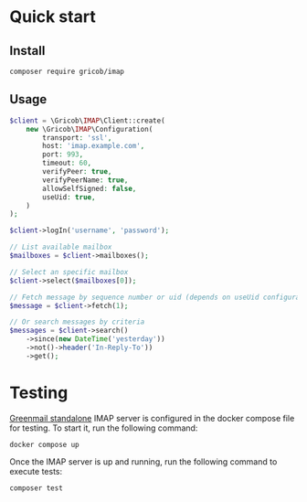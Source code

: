 # Quick start

## Install
```shell
composer require gricob/imap
```

## Usage

```php
$client = \Gricob\IMAP\Client::create(
    new \Gricob\IMAP\Configuration(
        transport: 'ssl',
        host: 'imap.example.com',
        port: 993,
        timeout: 60,
        verifyPeer: true,
        verifyPeerName: true,
        allowSelfSigned: false,
        useUid: true,
    )
);

$client->logIn('username', 'password');

// List available mailbox
$mailboxes = $client->mailboxes();

// Select an specific mailbox
$client->select($mailboxes[0]);

// Fetch message by sequence number or uid (depends on useUid configuration)
$message = $client->fetch(1);

// Or search messages by criteria
$messages = $client->search()
    ->since(new DateTime('yesterday'))
    ->not()->header('In-Reply-To'))
    ->get();

```

# Testing

[Greenmail standalone](https://greenmail-mail-test.github.io/greenmail/#deploy_docker_standalone) IMAP server is configured in the docker compose file for testing. To start it, run the following command:

```shell
docker compose up
```

Once the IMAP server is up and running, run the following command to execute tests:

```shell
composer test
```